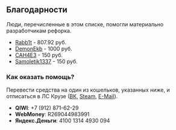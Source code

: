 ## Благодарности
Люди, перечисленные в этом списке, помогли материально разработчикам рефорка.

- [Rabb1t](http://hlmod.ru/members/rabb1t.80450/) - 807.92 руб.
- [DemonEkb](http://forum.myarena.ru/index.php?/user/19877-demonekb/) - 1000 руб.
- [CAH4E3](http://hlmod.ru/members/cah4e3.81323/) - 150 руб.
- [Samoletik1337](http://hlmod.ru/members/samoletik1337.84417/) - 150 руб.

### Как оказать помощь?
Перевести средства на один из кошельков, указанных ниже, и отписаться в ЛС Крузе ([ВК](https://vk.com/crazyhackgut), [Steam](http://steamcommunity.com/profiles/76561198071596952/), [E-Mail](mailto:webmaster@kruzefag.ru)).

- **QIWI**: +7 (912) 871-62-29
- **WebMoney**: R269044983991
- **Яндекс.Деньги**: 4100 1314 4930 094
